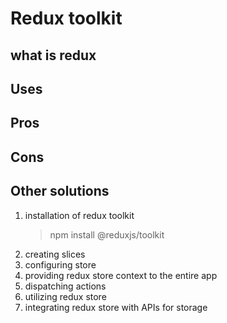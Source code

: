 # Redux toolkit
## what is redux

## Uses

## Pros

## Cons

## Other solutions

1. installation of redux toolkit
    > npm install @reduxjs/toolkit
2. creating slices
2. configuring store
3. providing redux store context to the entire app
4. dispatching actions
5. utilizing redux store
6. integrating redux store with APIs for storage